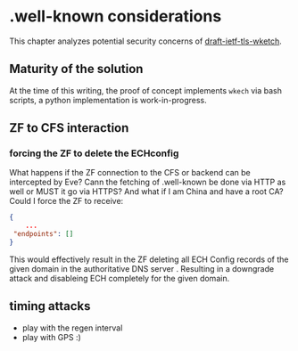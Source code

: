 # .well-known considerations 

This chapter analyzes potential security concerns of [draft-ietf-tls-wketch](https://datatracker.ietf.org/doc/html/draft-ietf-tls-wkech).

## Maturity of the solution

At the time of this writing, the proof of concept implements `wkech` via bash scripts, a python implementation is work-in-progress.

## ZF to CFS interaction

### forcing the ZF to delete the ECHconfig
What happens if the ZF connection to the CFS or backend can be intercepted by Eve? Cann the fetching of .well-known be done via HTTP as well or MUST it go via HTTPS? And what if I am China and have a root CA?
Could I force the ZF to receive:

```json
{
    ...
 "endpoints": [] 
}
```

This would effectively result in the ZF deleting all ECH Config records of the given domain in the authoritative DNS server . Resulting in a downgrade attack and disableing ECH completely for the given domain.

## timing attacks

* play with the regen interval
* play with GPS :)
